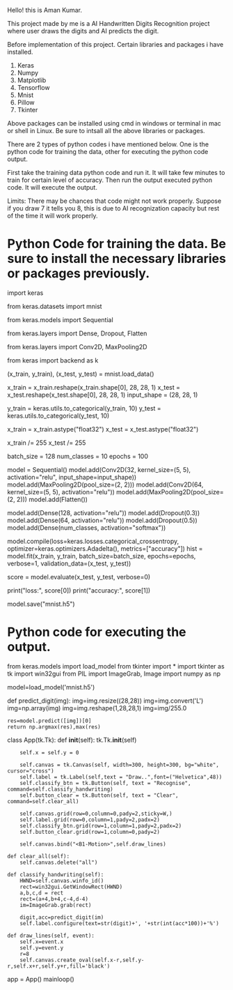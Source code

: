 
Hello! this is Aman Kumar.

This project made by me is a AI Handwritten Digits Recognition project where user draws the digits and AI predicts the digit.

Before implementation of this project. Certain libraries and packages i have installed.
1. Keras
2. Numpy
3. Matplotlib
4. Tensorflow
5. Mnist
6. Pillow
7. Tkinter

Above packages can be installed using cmd in windows or terminal in mac or shell in Linux.
Be sure to intsall all the above libraries or packages.

There are 2 types of python codes i have mentioned below. One is the python code for training the data, other for executing the python code output.

First take the training data python code and run it. It will take few minutes to train for certain level of accuracy. Then run the output executed python code. It will execute the output.

Limits:
There may be chances that code might not work properly. Suppose if you draw 7 it tells you 8, this is due to AI recognization capacity but rest of the time it will work properly.


# Python Code for training the data. Be sure to install the necessary libraries or packages previously.

import keras

from keras.datasets import mnist

from keras.models import Sequential

from keras.layers import Dense, Dropout, Flatten

from keras.layers import Conv2D, MaxPooling2D

from keras import backend as k

(x_train, y_train), (x_test, y_test) = mnist.load_data()

x_train = x_train.reshape(x_train.shape[0], 28, 28, 1)
x_test = x_test.reshape(x_test.shape[0], 28, 28, 1)
input_shape = (28, 28, 1)

y_train = keras.utils.to_categorical(y_train, 10)
y_test = keras.utils.to_categorical(y_test, 10)

x_train = x_train.astype("float32")
x_test = x_test.astype("float32")

x_train /= 255
x_test /= 255

batch_size = 128
num_classes = 10
epochs = 100

model = Sequential()
model.add(Conv2D(32, kernel_size=(5, 5), activation="relu", input_shape=input_shape))
model.add(MaxPooling2D(pool_size=(2, 2)))
model.add(Conv2D(64, kernel_size=(5, 5), activation="relu"))
model.add(MaxPooling2D(pool_size=(2, 2)))
model.add(Flatten())

model.add(Dense(128, activation="relu"))
model.add(Dropout(0.3))
model.add(Dense(64, activation="relu"))
model.add(Dropout(0.5))
model.add(Dense(num_classes, activation="softmax"))

model.compile(loss=keras.losses.categorical_crossentropy, optimizer=keras.optimizers.Adadelta(), metrics=["accuracy"])
hist = model.fit(x_train, y_train, batch_size=batch_size, epochs=epochs, verbose=1, validation_data=(x_test, y_test))

score = model.evaluate(x_test, y_test, verbose=0)

print("loss:", score[0])
print("accuracy:", score[1])

model.save("mnist.h5")
 
 
# Python code for executing the output.

from keras.models import load_model
from tkinter import *
import tkinter as tk
import win32gui
from PIL import ImageGrab, Image
import numpy as np

model=load_model('mnist.h5')

def predict_digit(img):
    img=img.resize((28,28))
    img=img.convert('L')
    img=np.array(img)
    img=img.reshape(1,28,28,1)
    img=img/255.0
    
    res=model.predict([img])[0]
    return np.argmax(res),max(res)

class App(tk.Tk):
    def __init__(self):
        tk.Tk.__init__(self)
        
        self.x = self.y = 0
        
        self.canvas = tk.Canvas(self, width=300, height=300, bg="white", cursor="cross")
        self.label = tk.Label(self,text = "Draw..",font=("Helvetica",48))
        self.classify_btn = tk.Button(self, text = "Recognise", command=self.classify_handwriting)
        self.button_clear = tk.Button(self, text = "Clear", command=self.clear_all)
        
        self.canvas.grid(row=0,column=0,pady=2,sticky=W,)
        self.label.grid(row=0,column=1,pady=2,padx=2)
        self.classify_btn.grid(row=1,column=1,pady=2,padx=2)
        self.button_clear.grid(row=1,column=0,pady=2)
        
        self.canvas.bind("<B1-Motion>",self.draw_lines)
        
    def clear_all(self):
        self.canvas.delete("all")
        
    def classify_handwriting(self):
        HWND=self.canvas.winfo_id()
        rect=win32gui.GetWindowRect(HWND)
        a,b,c,d = rect
        rect=(a+4,b+4,c-4,d-4)
        im=ImageGrab.grab(rect)
        
        digit,acc=predict_digit(im)
        self.label.configure(text=str(digit)+', '+str(int(acc*100))+'%')
        
    def draw_lines(self, event):
        self.x=event.x
        self.y=event.y
        r=8
        self.canvas.create_oval(self.x-r,self.y-r,self.x+r,self.y+r,fill='black')
                                
app = App()
mainloop()

